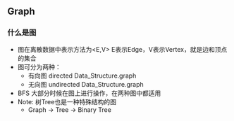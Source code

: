 ## Graph

### 什么是图
- 图在离散数据中表示方法为<E,V> E表示Edge，V表示Vertex，就是边和顶点的集合
- 图可分为两种：
    - 有向图 directed Data_Structure.graph
    - 无向图 undirected Data_Structure.graph
- BFS 大部分时候在图上进行操作，在两种图中都适用
- Note: 树Tree也是一种特殊结构的图
    - Graph -> Tree -> Binary Tree

